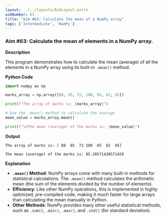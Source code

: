 ```yaml
---
layout: ../../layouts/AimLayout.astro
aimNumber: 63
title: "Aim #63: Calculate the mean of a NumPy array"
tags: ['Intermediate', 'NumPy']
---
```


### Aim #63: Calculate the mean of elements in a NumPy array.

**Description**

This program demonstrates how to calculate the mean (average) of all the elements in a NumPy array using its built-in `.mean()` method.

**Python Code**

```python
import numpy as np

marks_array = np.array([88, 95, 72, 100, 65, 82, 95])

print(f"The array of marks is: {marks_array}")

# Use the .mean() method to calculate the average
mean_value = marks_array.mean()

print(f"\nThe mean (average) of the marks is: {mean_value}")
```

**Output**

```text
The array of marks is: [ 88  95  72 100  65  82  95]

The mean (average) of the marks is: 85.28571428571429
```

**Explanation**

- **`.mean()` Method**: NumPy arrays come with many built-in methods for statistical calculations. The `.mean()` method calculates the arithmetic mean (the sum of the elements divided by the number of elements).
- **Efficiency**: Like other NumPy operations, this is implemented in highly optimized, pre-compiled code, making it much faster for large arrays than calculating the mean manually in Python.
- **Other Methods**: NumPy provides many other useful statistical methods, such as `.sum()`, `.min()`, `.max()`, and `.std()` (for standard deviation).
